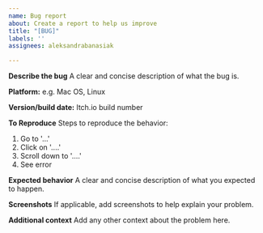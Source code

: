 ```yaml
---
name: Bug report
about: Create a report to help us improve
title: "[BUG]"
labels: ''
assignees: aleksandrabanasiak

---
```


**Describe the bug**
A clear and concise description of what the bug is.

**Platform:**
e.g. Mac OS, Linux

**Version/build date:**
Itch.io build number

**To Reproduce**
Steps to reproduce the behavior:
1. Go to '...'
2. Click on '....'
3. Scroll down to '....'
4. See error

**Expected behavior**
A clear and concise description of what you expected to happen.

**Screenshots**
If applicable, add screenshots to help explain your problem.

**Additional context**
Add any other context about the problem here.
